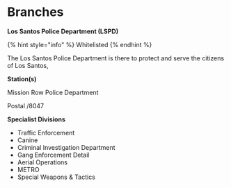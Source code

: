 # Branches

**Los Santos Police Department (LSPD)**

{% hint style="info" %} Whitelisted {% endhint %}

The Los Santos Police Department is there to protect and serve the citizens of Los Santos,

**Station(s)** 
<IMAGE HERE>

Mission Row Police Department

Postal /8047

**Specialist Divisions**

  - Traffic Enforcement
  - Canine
  - Criminal Investigation Department
  - Gang Enforcement Detail
  - Aerial Operations
  - METRO
  - Special Weapons & Tactics

    
